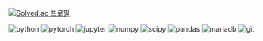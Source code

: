 [![Solved.ac 프로필](http://mazassumnida.wtf/api/v2/generate_badge?boj=dlrjs529)](https://solved.ac/dlrjs529)


 ![python](https://img.shields.io/badge/python-3776AB?style=for-the-badge&logo=python&logoColor=white) ![pytorch](https://img.shields.io/badge/pytorch-EE4C2C?style=for-the-badge&logo=pytorch&logoColor=white) ![jupyter](https://img.shields.io/badge/jupyter-F37626?style=for-the-badge&logo=jupyter&logoColor=white) ![numpy](https://img.shields.io/badge/numpy-013243?style=for-the-badge&logo=numpy&logoColor=white) ![scipy](https://img.shields.io/badge/scipy-8CAAE6?style=for-the-badge&logo=scipy&logoColor=white) ![pandas](https://img.shields.io/badge/pandas-150458?style=for-the-badge&logo=pandas&logoColor=white) ![mariadb](https://img.shields.io/badge/mariadb-FEDA03?style=for-the-badge&logo=mariadb&logoColor=white) ![git](https://img.shields.io/badge/git-609926?style=for-the-badge&logo=git&logoColor=white) 
